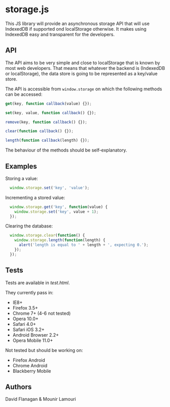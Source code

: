storage.js
==========

This JS library will provide an asynchronous storage API that will use IndexedDB
if supported ond localStorage otherwise. It makes using IndexedDB easy and
transparent for the developers.

## API

The API aims to be very simple and close to localStorage that is known by most
web developers. That means that whatever the backend is (IndexedDB or
localStorage), the data store is going to be represented as a key/value store.

The API is accessible from `window.storage` on which the following methods can
be accessed:

```javascript
get(key, function callback(value) {});

set(key, value, function callback() {});

remove(key, function callback() {});

clear(function callback() {});

length(function callback(length) {});
```

The behaviour of the methods should be self-explanatory.

## Examples

Storing a value:
```javascript
  window.storage.set('key', 'value');
```

Incrementing a stored value:
```javascript
  window.storage.get('key', function(value) {
    window.storage.set('key', value + 1);
  });
```

Clearing the database:
```javascript
  window.storage.clear(function() {
    window.storage.length(function(length) {
      alert('length is equal to ' + length + ', expecting 0.');
    });
  });
```

## Tests

Tests are available in *test.html*.

They currently pass in:
 * IE8+
 * Firefox 3.5+
 * Chrome 7+ (4-6 not tested)
 * Opera 10.0+
 * Safari 4.0+
 * Safari iOS 3.2+
 * Android Browser 2.2+
 * Opera Mobile 11.0+

Not tested but should be working on:
 * Firefox Android
 * Chrome Android
 * Blackberry Mobile

## Authors

David Flanagan & Mounir Lamouri
